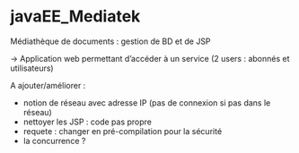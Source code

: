 # javaEE_Mediatek
Médiathèque de documents : gestion de BD et de JSP

-> Application web permettant d’accéder à un service (2 users : abonnés et utilisateurs)

A ajouter/améliorer :
- notion de réseau avec adresse IP (pas de connexion si pas dans le réseau)
- nettoyer les JSP : code pas propre
- requete : changer en pré-compilation pour la sécurité
- la concurrence ?
